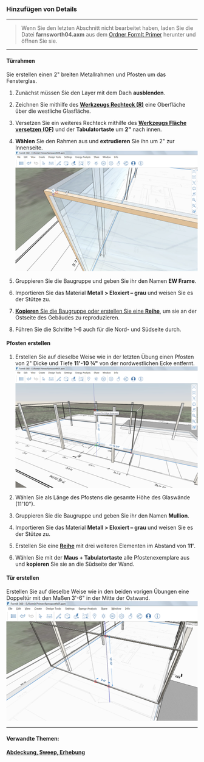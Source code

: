 

### Hinzufügen von Details

---

> Wenn Sie den letzten Abschnitt nicht bearbeitet haben, laden Sie die Datei **farnsworth04.axm** aus dem [Ordner FormIt Primer](https://autodesk.app.box.com/s/thavswirrbflit27rbqzl26ljj7fu1uv/1/9025446442) herunter und öffnen Sie sie.

---

#### Türrahmen

Sie erstellen einen 2" breiten Metallrahmen und Pfosten um das Fensterglas.

1. Zunächst müssen Sie den Layer mit dem Dach **ausblenden**.

2. Zeichnen Sie mithilfe des [**Werkzeugs Rechteck (R)**](../tool-library/rectangle-tool.md) eine Oberfläche über die westliche Glasfläche.

3. Versetzen Sie ein weiteres Rechteck mithilfe des [**Werkzeugs Fläche versetzen (OF)**](../tool-library/extrude-cut-and-offset-faces.md) und der **Tabulatortaste** um **2"** nach innen.

4. **Wählen** Sie den Rahmen aus und **extrudieren** Sie ihn um 2" zur Innenseite. ![](images/24f63252-b1e6-4071-ba24-961269bf4490.png)

5. Gruppieren Sie die Baugruppe und geben Sie ihr den Namen **EW Frame**.

6. Importieren Sie das Material **Metall > Eloxiert – grau** und weisen Sie es der Stütze zu.

7. [**Kopieren** Sie die Baugruppe oder erstellen Sie eine **Reihe**](../tool-library/tilt-array-copy-and-paste.md), um sie an der Ostseite des Gebäudes zu reproduzieren.

8. Führen Sie die Schritte 1-6 auch für die Nord- und Südseite durch.

#### Pfosten erstellen

1. Erstellen Sie auf dieselbe Weise wie in der letzten Übung einen Pfosten von 2" Dicke und Tiefe **11'-10 ¾"** von der nordwestlichen Ecke entfernt. ![](images/7657c4da-7a46-4b50-9458-d08286f9efa4.png)

2. Wählen Sie als Länge des Pfostens die gesamte Höhe des Glaswände (11'10").

3. Gruppieren Sie die Baugruppe und geben Sie ihr den Namen **Mullion**.

4. Importieren Sie das Material **Metall > Eloxiert – grau** und weisen Sie es der Stütze zu.

5. Erstellen Sie eine [**Reihe**](../tool-library/tilt-array-copy-and-paste.md) mit drei weiteren Elementen im Abstand von **11'**.

6. Wählen Sie mit der **Maus + Tabulatortaste** alle Pfostenexemplare aus und **kopieren** Sie sie an die Südseite der Wand.

#### Tür erstellen

Erstellen Sie auf dieselbe Weise wie in den beiden vorigen Übungen eine Doppeltür mit den Maßen 3'-6" in der Mitte der Ostwand. ![](images/a4f7bb20-db89-4638-a3ad-4ae05c63d351.png)

---

#### Verwandte Themen:

[**Abdeckung, Sweep, Erhebung**](../tool-library/cover-sweep-loft.md)

